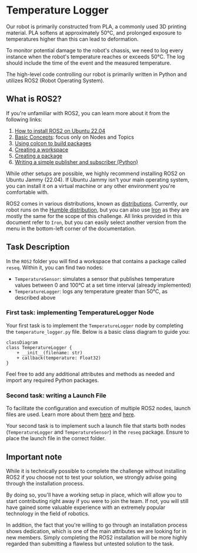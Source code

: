 # Temperature Logger

Our robot is primarily constructed from PLA, a commonly used 3D printing material. PLA softens at approximately 50°C, and prolonged exposure to temperatures higher than this can lead to deformation.

To monitor potential damage to the robot's chassis, we need to log every instance when the robot's temperature reaches or exceeds 50°C. The log should include the time of the event and the measured temperature.

The high-level code controlling our robot is primarily written in Python and utilizes ROS2 (Robot Operating System).

## What is ROS2?

If you're unfamiliar with ROS2, you can learn more about it from the following links:
1. [How to install ROS2 on Ubuntu 22.04](https://docs.ros.org/en/iron/Installation/Ubuntu-Install-Debians.html)
2. [Basic Concepts](https://docs.ros.org/en/iron/Concepts/Basic.html): focus only on Nodes and Topics
3. [Using colcon to build packages](https://docs.ros.org/en/iron/Tutorials/Beginner-Client-Libraries/Colcon-Tutorial.html)
4. [Creating a workspace](https://docs.ros.org/en/iron/Tutorials/Beginner-Client-Libraries/Creating-A-Workspace/Creating-A-Workspace.html)
5. [Creating a package](https://docs.ros.org/en/iron/Tutorials/Beginner-Client-Libraries/Creating-Your-First-ROS2-Package.html)
6. [Writing a simple publisher and subscriber (Python)](https://docs.ros.org/en/iron/Tutorials/Beginner-Client-Libraries/Writing-A-Simple-Py-Publisher-And-Subscriber.html)

While other setups are possible, we highly recommend installing ROS2 on Ubuntu Jammy (22.04). If Ubuntu Jammy isn't your main operating system, you can install it on a virtual machine or any other environment you're comfortable with.

ROS2 comes in various distributions, known as [distributions](https://docs.ros.org/en/iron/Releases.html). Currently, our robot runs on the [Humble distribution](https://docs.ros.org/en/iron/Releases/Release-Humble-Hawksbill.html), but you can also use [Iron](https://docs.ros.org/en/iron/Releases/Release-Iron-Irwini.html) as they are mostly the same for the scope of this challenge. All links provided in this document refer to `Iron`, but you can easily select another version from the menu in the bottom-left corner of the documentation.

## Task Description

In the `ROS2` folder you will find a workspace that contains a package called `reseq`. Within it, you can find two nodes:
- `TemperatureSensor`: simulates a sensor that publishes temperature values between 0 and 100°C at a set time interval (already implemented)
- `TemperatureLogger`: logs any temperature greater than 50°C, as described above

### First task: implementing TemperatureLogger Node

Your first task is to implement the `TemperatureLogger` node by completing the `temperature_logger.py` file. Below is a basic class diagram to guide you:

```mermaid
classDiagram
class TemperatureLogger {
    + __init__(filename: str)
	+ callback(temperature: Float32)
}
```

Feel free to add any additional attributes and methods as needed and import any required Python packages.

### Second task: writing a Launch File

To facilitate the configuration and execution of multiple ROS2 nodes, launch files are used. Learn more about them [here](https://docs.ros.org/en/iron/Concepts/Basic/About-Launch.html) and [here](https://docs.ros.org/en/iron/Tutorials/Intermediate/Launch/Creating-Launch-Files.html#ros2-launch).

Your second task is to implement such a launch file that starts both nodes (`TemperatureLogger` and `TemperatureSensor`) in the `reseq` package. Ensure to place the launch file in the correct folder.

## Important note

While it is technically possible to complete the challenge without installing ROS2 if you choose not to test your solution, we strongly advise going through the installation process.

By doing so, you'll have a working setup in place, which will allow you to start contributing right away if you were to join the team. If not, you will still have gained some valuable experience with an extremely popular technology in the field of robotics.

In addition, the fact that you're willing to go through an installation process shows dedication, which is one of the main attributes we are looking for in new members. Simply completing the ROS2 installation will be more highly regarded than submitting a flawless but untested solution to the task.


